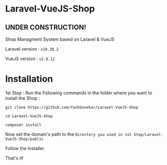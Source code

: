 # Laravel-VueJS-Shop

## UNDER CONSTRUCTION!
Shop Managment System based on Laravel &amp; VueJS

Laravel version : `v10.38.2`

VueJS version   : `v2.6.12`

# Installation

1st Step : Run the Following commands in the folder where you want to install the Shop :

`git clone https://github.com/YashGovekar/Laravel-VueJS-Shop`

`cd Laravel-VueJS-Shop`

`composer install`

Now set the domain's path to the `Directory you used in 1st Step/Laravel-VueJS-Shop/public`

Follow the Installer.

That's it!

